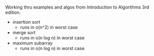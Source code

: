 Working thru examples and algos from Introduction to Algorithms 3rd edition.

- insertion sort
  - runs in o(n^2) in worst case
- merge sort
  - runs in o(n log n) in worst case
- maximum subarray
  - runs in o(n log n) in worst case
 
